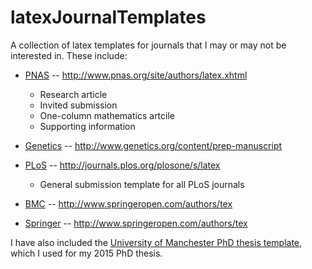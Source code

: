 # latexJournalTemplates
A collection of latex templates for journals that I may or may not be interested in.
These include:

* [PNAS](https://github.com/ashcroftp/latexJournalTemplates/tree/master/pnas) -- http://www.pnas.org/site/authors/latex.xhtml
	+ Research article
	+ Invited submission
	+ One-column mathematics artcile
	+ Supporting information

* [Genetics](https://github.com/ashcroftp/latexJournalTemplates/tree/master/genetics) -- http://www.genetics.org/content/prep-manuscript

* [PLoS](https://github.com/ashcroftp/latexJournalTemplates/tree/master/plos) -- http://journals.plos.org/plosone/s/latex
	+ General submission template for all PLoS journals

* [BMC](https://github.com/ashcroftp/latexJournalTemplates/tree/master/bmc) -- http://www.springeropen.com/authors/tex

* [Springer](https://github.com/ashcroftp/latexJournalTemplates/tree/master/springer) -- http://www.springeropen.com/authors/tex


I have also included the [University of Manchester PhD thesis template](https://github.com/ashcroftp/latexJournalTemplates/tree/master/UoMthesis), which I used for my 2015 PhD thesis.
